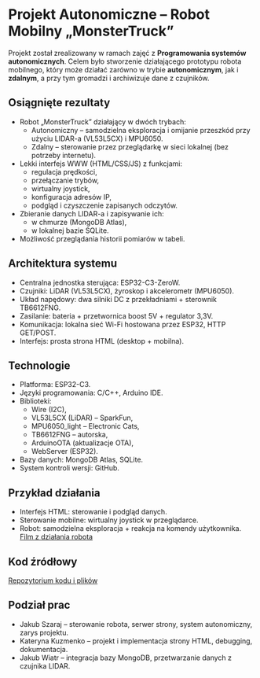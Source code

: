 # Projekt Autonomiczne – Robot Mobilny „MonsterTruck”

Projekt został zrealizowany w ramach zajęć z **Programowania systemów autonomicznych**. Celem było stworzenie działającego prototypu robota mobilnego, który może działać zarówno w trybie **autonomicznym**, jak i **zdalnym**, a przy tym gromadzi i archiwizuje dane z czujników.

## Osiągnięte rezultaty
- Robot „MonsterTruck” działający w dwóch trybach:  
  - Autonomiczny – samodzielna eksploracja i omijanie przeszkód przy użyciu LIDAR-a (VL53L5CX) i MPU6050.  
  - Zdalny – sterowanie przez przeglądarkę w sieci lokalnej (bez potrzeby internetu).  
- Lekki interfejs WWW (HTML/CSS/JS) z funkcjami:  
  - regulacja prędkości,  
  - przełączanie trybów,  
  - wirtualny joystick,  
  - konfiguracja adresów IP,  
  - podgląd i czyszczenie zapisanych odczytów.  
- Zbieranie danych LIDAR-a i zapisywanie ich:  
  - w chmurze (MongoDB Atlas),  
  - w lokalnej bazie SQLite.  
- Możliwość przeglądania historii pomiarów w tabeli.

## Architektura systemu
- Centralna jednostka sterująca: ESP32-C3-ZeroW.  
- Czujniki: LiDAR (VL53L5CX), żyroskop i akcelerometr (MPU6050).  
- Układ napędowy: dwa silniki DC z przekładniami + sterownik TB6612FNG.  
- Zasilanie: bateria + przetwornica boost 5V + regulator 3,3V.  
- Komunikacja: lokalna sieć Wi-Fi hostowana przez ESP32, HTTP GET/POST.  
- Interfejs: prosta strona HTML (desktop + mobilna).

## Technologie
- Platforma: ESP32-C3.  
- Języki programowania: C/C++, Arduino IDE.  
- Biblioteki:  
  - Wire (I2C),  
  - VL53L5CX (LiDAR) – SparkFun,  
  - MPU6050_light – Electronic Cats,  
  - TB6612FNG – autorska,  
  - ArduinoOTA (aktualizacje OTA),  
  - WebServer (ESP32).  
- Bazy danych: MongoDB Atlas, SQLite.  
- System kontroli wersji: GitHub.

## Przykład działania
- Interfejs HTML: sterowanie i podgląd danych.  
- Sterowanie mobilne: wirtualny joystick w przeglądarce.  
- Robot: samodzielna eksploracja + reakcja na komendy użytkownika.  
[Film z działania robota](https://drive.google.com/drive/folders/1qSsjkXssr3BIvSTFcuZnZurtBkeST_fl?usp=sharing)

## Kod źródłowy
[Repozytorium kodu i plików](https://drive.google.com/drive/folders/1hNmyajBKfpIUuRQ2Dvikjvw1qeH3RM5o?usp=sharing)

## Podział prac
- Jakub Szaraj – sterowanie robota, serwer strony, system autonomiczny, zarys projektu.  
- Kateryna Kuzmenko – projekt i implementacja strony HTML, debugging, dokumentacja.  
- Jakub Wiatr – integracja bazy MongoDB, przetwarzanie danych z czujnika LIDAR.
